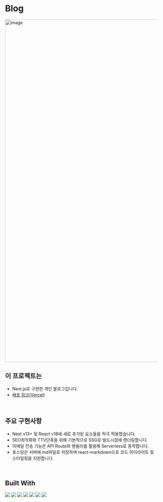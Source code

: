 # Blog

<img width="1125" alt="image" src="https://github.com/wandakim/Dwitter/assets/74309458/2fe723bf-a59e-4897-ae7f-b8cfc4953cdd">

<br/>

## 이 프로젝트는

- Next.js로 구현한 개인 블로그입니다.
- [배포 링크(Vercel)](https://blog-henna-pi.vercel.app/)

<br />
 
## 주요 구현사항 
- Next v13+ 및 React v18에 새로 추가된 요소들을 적극 적용했습니다.  
- SEO최적화와 TTV단축을 위해 기본적으로 SSG로 빌드시점에 렌더링합니다.  
- 이메일 전송 기능은 API Route와 핸들러를 활용해 Serverless로 동작합니다. 
- 포스팅은 서버에 md파일로 저장하며 react-markdown으로 코드 하이라이트 및 스타일링을 지원합니다.

<br />

## Built With

  <div>
    <img src="https://img.shields.io/badge/next.js-000000?style=for-the-badge&logo=nextdotjs&logoColor=white">
      <img src="https://img.shields.io/badge/react-61DAFB?style=for-the-badge&logo=react&logoColor=white">
    <img src="https://img.shields.io/badge/vercel-000000?style=for-the-badge&logo=vercel&logoColor=white">
     <img src="https://img.shields.io/badge/typescript-3178C6?style=for-the-badge&logo=typescript&logoColor=white">
    <img src="https://img.shields.io/badge/tailwindcss-06B6D4?style=for-the-badge&logo=tailwindcss&logoColor=white">
    <img src="https://img.shields.io/badge/nodemailer-30B980?style=for-the-badge&logo=nodemailer&logoColor=white">
    <img src="https://img.shields.io/badge/yup-3930D8?style=for-the-badge&logo=yup&logoColor=white">
  </div>

<br />
